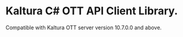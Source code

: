 # Kaltura C# OTT API Client Library.
Compatible with Kaltura OTT server version 10.7.0.0 and above.
